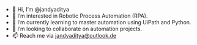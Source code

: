 - 👋 Hi, I’m @jandyaditya
- 👀 I’m interested in Robotic Process Automation (RPA).
- 🌱 I’m currently learning to master automation using UiPath and Python.
- 💞️ I’m looking to collaborate on automation projects.
- 📫 Reach me via jandyaditya@outlook.de

